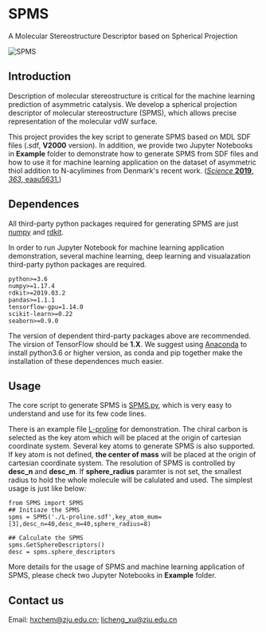 # SPMS
A Molecular Stereostructure Descriptor based on Spherical Projection

![SPMS](https://github.com/licheng-xu-echo/SPMS/blob/master/Fig/Graphical%20Abstract.jpg)

## Introduction
Description of molecular stereostructure is critical for the machine learning prediction of asymmetric catalysis. We develop a spherical projection descriptor of molecular stereostructure (SPMS), which allows precise representation of the molecular vdW surface. 

This project provides the key script to generate SPMS based on MDL SDF files (.sdf, **V2000** version). In addition, we provide two Jupyter Notebooks in **Example** folder to demonstrate how to generate SPMS from SDF files and how to use it for machine learning application on the dataset of asymmetric thiol addition to N-acylimines from Denmark's recent work. ([*Science* **2019**, *363*, eaau5631.](https://science.sciencemag.org/content/363/6424/eaau5631))

## Dependences

All third-party python packages required for generating SPMS are just [numpy](https://numpy.org/) and [rdkit](http://rdkit.org/).

In order to run Jupyter Notebook for machine learning application demonstration, several machine learning, deep learning and visualazation third-party python packages are required.

```
python>=3.6
numpy>=1.17.4
rdkit>=2019.03.2
pandas>=1.1.1
tensorflow-gpu=1.14.0
scikit-learn>=0.22
seaborn>=0.9.0
```
The version of dependent third-party packages above are recommended. The virsion of TensorFlow should be **1.X**. We suggest using [Anaconda](https://www.anaconda.com/) to install python3.6 or higher version, as conda and pip together make the installation of these dependences much easier.

## Usage
The core script to generate SPMS is [SPMS.py](https://github.com/licheng-xu-echo/SPMS/blob/master/SPMS.py), which is very easy to understand and use for its few code lines.

There is an example file [L-proline](https://github.com/licheng-xu-echo/SPMS/blob/master/Example/sdf_examples/L-proline.sdf) for demonstration. The chiral carbon is selected as the key atom which will be placed at the origin of cartesian coordinate system. Several key atoms to generate SPMS is also supported. If key atom is not defined, **the center of  mass** will be placed at the origin of cartesian coordinate system. The resolution of SPMS is controlled by **desc_n** and **desc_m**. If **sphere_radius** paramter is not set, the smallest radius to hold the whole molecule will be calulated and used. The simplest usage is just like below:
```
from SPMS import SPMS
## Initiaze the SPMS
spms = SPMS('./L-proline.sdf',key_atom_mum=[3],desc_n=40,desc_m=40,sphere_radius=8)

## Calculate the SPMS
spms.GetSphereDescriptors()
desc = spms.sphere_descriptors
```

More details for the usage of SPMS and machine learning application of SPMS, please check two Jupyter Notebooks in **Example** folder.

## Contact us
Email: hxchem@zju.edu.cn; licheng_xu@zju.edu.cn

